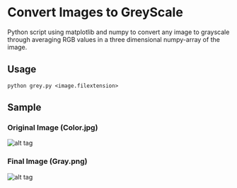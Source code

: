 # Convert Images to GreyScale

Python script using matplotlib and numpy to convert any image to grayscale through averaging RGB values in a three dimensional numpy-array of the image.

## Usage

`python grey.py <image.filextension>`

## Sample

### Original Image (Color.jpg)
![alt tag](https://raw.githubusercontent.com/deenaariff/GrayScale/master/images/color.jpg)

### Final Image (Gray.png)
![alt tag](https://raw.githubusercontent.com/deenaariff/GrayScale/master/images/gray.png)

